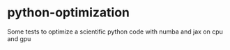 # python-optimization
Some tests to optimize a scientific python code with numba and jax on cpu and gpu
